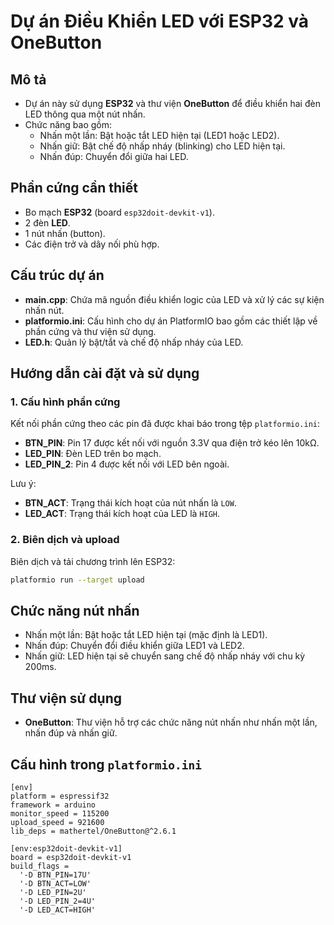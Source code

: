 # Dự án Điều Khiển LED với ESP32 và OneButton

## Mô tả
- Dự án này sử dụng **ESP32** và thư viện **OneButton** để điều khiển hai đèn LED thông qua một nút nhấn.
- Chức năng bao gồm:
  - Nhấn một lần: Bật hoặc tắt LED hiện tại (LED1 hoặc LED2).
  - Nhấn giữ: Bật chế độ nhấp nháy (blinking) cho LED hiện tại.
  - Nhấn đúp: Chuyển đổi giữa hai LED.

## Phần cứng cần thiết
- Bo mạch **ESP32** (board `esp32doit-devkit-v1`).
- 2 đèn **LED**.
- 1 nút nhấn (button).
- Các điện trở và dây nối phù hợp.

## Cấu trúc dự án
- **main.cpp**: Chứa mã nguồn điều khiển logic của LED và xử lý các sự kiện nhấn nút.
- **platformio.ini**: Cấu hình cho dự án PlatformIO bao gồm các thiết lập về phần cứng và thư viện sử dụng.
- **LED.h**: Quản lý bật/tắt và chế độ nhấp nháy của LED.

## Hướng dẫn cài đặt và sử dụng

### 1. Cấu hình phần cứng
Kết nối phần cứng theo các pin đã được khai báo trong tệp `platformio.ini`:
- **BTN_PIN**: Pin 17 được kết nối với nguồn 3.3V qua điện trở kéo lên 10kΩ.
- **LED_PIN**: Đèn LED trên bo mạch.
- **LED_PIN_2**: Pin 4 được kết nối với LED bên ngoài.

Lưu ý:
- **BTN_ACT**: Trạng thái kích hoạt của nút nhấn là `LOW`.
- **LED_ACT**: Trạng thái kích hoạt của LED là `HIGH`.

### 2. Biên dịch và upload
Biên dịch và tải chương trình lên ESP32:
```bash
platformio run --target upload
```
## Chức năng nút nhấn
- Nhấn một lần: Bật hoặc tắt LED hiện tại (mặc định là LED1).
- Nhấn đúp: Chuyển đổi điều khiển giữa LED1 và LED2.
- Nhấn giữ: LED hiện tại sẽ chuyển sang chế độ nhấp nháy với chu kỳ 200ms.

## Thư viện sử dụng
- **OneButton**: Thư viện hỗ trợ các chức năng nút nhấn như nhấn một lần, nhấn đúp và nhấn giữ.

## Cấu hình trong `platformio.ini`

```
[env]
platform = espressif32
framework = arduino
monitor_speed = 115200
upload_speed = 921600
lib_deps = mathertel/OneButton@^2.6.1

[env:esp32doit-devkit-v1]
board = esp32doit-devkit-v1
build_flags = 
  '-D BTN_PIN=17U'
  '-D BTN_ACT=LOW'
  '-D LED_PIN=2U'
  '-D LED_PIN_2=4U'
  '-D LED_ACT=HIGH'
```
